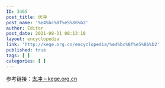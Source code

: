 ```yaml
---
ID: 3465
post_title: 伏冲
post_name: '%e4%bc%8f%e5%86%b2'
author: Editor
post_date: 2021-08-31 08:13:18
layout: encyclopedia
link: 'http://kege.org.cn/encyclopedia/%e4%bc%8f%e5%86%b2'
published: true
tags: [ ]
categories: [ ]
---
```

参考链接：<a href="http://kege.org.cn/encyclopedia/%e5%a4%aa%e5%86%b2">太冲 – kege.org.cn</a>